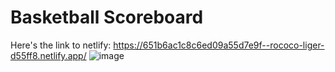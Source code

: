 ﻿# Basketball Scoreboard

Here's the link to netlify: https://651b6ac1c8c6ed09a55d7e9f--rococo-liger-d55ff8.netlify.app/
![image](https://github.com/YanSouzaBr/basketball-scoreboard/assets/129466666/04fe4a0f-9818-4d92-8fbd-fc78614f63d5)
